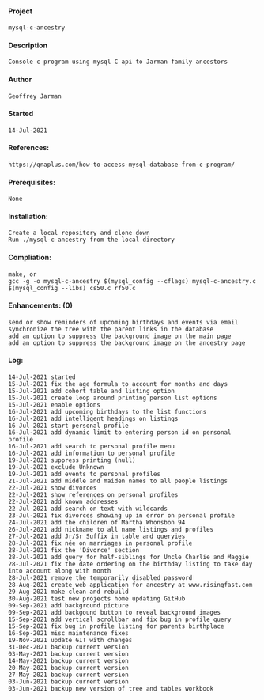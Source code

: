 #### Project
    mysql-c-ancestry
#### Description
    Console c program using mysql C api to Jarman family ancestors
#### Author
    Geoffrey Jarman
#### Started
    14-Jul-2021
#### References:
    https://qnaplus.com/how-to-access-mysql-database-from-c-program/
#### Prerequisites:
    None
#### Installation:
    Create a local repository and clone down
    Run ./mysql-c-ancestry from the local directory
#### Compliation:
    make, or
    gcc -g -o mysql-c-ancestry $(mysql_config --cflags) mysql-c-ancestry.c $(mysql_config --libs) cs50.c rf50.c
#### Enhancements: (0)
    send or show reminders of upcoming birthdays and events via email
    synchronize the tree with the parent links in the database
    add an option to suppress the background image on the main page
    add an option to suppress the background image on the ancestry page
#### Log:
    14-Jul-2021 started
    15-Jul-2021 fix the age formula to account for months and days
    15-Jul-2021 add cohort table and listing option
    15-Jul-2021 create loop around printing person list options
    15-Jul-2021 enable options
    16-Jul-2021 add upcoming birthdays to the list functions
    16-Jul-2021 add intelligent headings on listings
    16-Jul-2021 start personal profile
    16-Jul-2021 add dynamic limit to entering person id on personal profile
    16-Jul-2021 add search to personal profile menu
    16-Jul-2021 add information to personal profile
    19-Jul-2021 suppress printing (null)
    19-Jul-2021 exclude Unknown
    19-Jul-2021 add events to personal profiles
    21-Jul-2021 add middle and maiden names to all people listings
    22-Jul-2021 show divorces
    22-Jul-2021 show references on personal profiles
    22-Jul-2021 add known addresses
    22-Jul-2021 add search on text with wildcards
    23-Jul-2021 fix divorces showing up in error on personal profile
    24-Jul-2021 add the children of Martha Whonsbon 94
    26-Jul-2021 add nickname to all name listings and profiles
    27-Jul-2021 add Jr/Sr Suffix in table and queryies
    28-Jul-2021 fix née on marriages in personal profile
    28-Jul-2021 fix the 'Divorce' section
    28-Jul-2021 add query for half-siblings for Uncle Charlie and Maggie
    28-Jul-2021 fix the date ordering on the birthday listing to take day into account along with month
    28-Jul-2021 remove the temporarily disabled password
    28-Aug-2021 create web application for ancestry at www.risingfast.com
    29-Aug-2021 make clean and rebuild
    30-Aug-2021 test new projects home updating GitHub
    09-Sep-2021 add background picture
    09-Sep-2021 add backgound button to reveal background images
    15-Sep-2021 add vertical scrollbar and fix bug in profile query
    15-Sep-2021 fix bug in profile listing for parents birthplace
    16-Sep-2021 misc maintenance fixes
    19-Nov-2021 update GIT with changes
    31-Dec-2021 backup current version
    03-May-2021 backup current version
    14-May-2021 backup current version
    20-May-2021 backup current version
    27-May-2021 backup current version
    03-Jun-2021 backup current version
    03-Jun-2021 backup new version of tree and tables workbook

